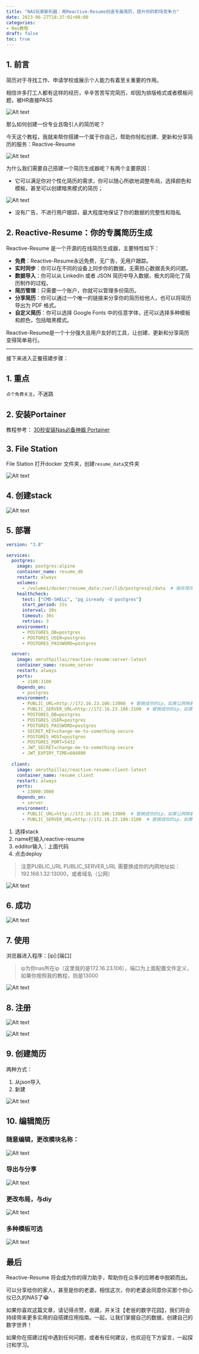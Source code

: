 ```yaml
---
title: "NAS玩家新利器：用Reactive-Resume创造专属简历，提升你的职场竞争力"
date: 2023-06-27T18:37:01+08:00
categories:
- Nas教程
draft: false
toc: true
---
```


## 1. 前言

简历对于寻找工作、申请学校或展示个人能力有着至关重要的作用。

相信许多打工人都有这样的经历，辛辛苦苦写完简历，却因为排版格式或者模板问题，被HR直接PASS

![Alt text](202306141253235.gif "Pic")

那么如何创建一份专业且吸引人的简历呢？

今天这个教程，我就来帮你搭建一个属于你自己，帮助你轻松创建、更新和分享简历的服务：Reactive-Resume

![Alt text](202306141252179.png "Pic")

为什么我们需要自己搭建一个简历生成器呢？有两个主要原因：

- 它可以满足你对个性化简历的需求，你可以随心所欲地调整布局，选择颜色和模板，甚至可以创建暗黑模式的简历；

![Alt text](202306141254504.png "Pic")

- 没有广告，不进行用户跟踪，最大程度地保证了你的数据的完整性和隐私

## 2. Reactive-Resume：你的专属简历生成

Reactive-Resume 是一个开源的在线简历生成器，主要特性如下：

- **免费**：Reactive-Resume永远免费，无广告，无用户跟踪。
- **实时同步**：你可以在不同的设备上同步你的数据，无需担心数据丢失的问题。
- **数据导入**：你可以从 LinkedIn 或者 JSON 简历中导入数据，极大的简化了简历制作的过程。
- **简历管理**：只需要一个账户，你就可以管理多份简历。
- **分享简历**：你可以通过一个唯一的链接来分享你的简历给他人，也可以将简历导出为 PDF 格式。
- **自定义简历**：你可以选择 Google Fonts 中的任意字体，还可以选择多种模板和颜色，包括暗黑模式。

Reactive-Resume是一个十分强大且用户友好的工具，让创建、更新和分享简历变得简单易行。

---

接下来进入正餐搭建步骤：

## 1. 重点

`点个免费关注`，不迷路

## 2. 安装Portainer

教程参考：
[30秒安装Nas必备神器 Portainer](/how-to-install-portainer-in-nas/)

##  3. File Station

File Station 打开docker 文件夹，创建`resume_data`文件夹

![Alt text](202306141256268.png "Pic")

## 4. 创建stack

![Alt text](202306061552130.png "Pic")

## 5.  部署

```yaml
version: "3.8"

services:
  postgres:
    image: postgres:alpine
    container_name: resume_db
    restart: always
    volumes:
      - /volume1/docker/resume_data:/var/lib/postgresql/data  # 保存简历，服务重要数据
    healthcheck:
      test: ["CMD-SHELL", "pg_isready -U postgres"]
      start_period: 15s
      interval: 30s
      timeout: 30s
      retries: 3
    environment:
      - POSTGRES_DB=postgres
      - POSTGRES_USER=postgres
      - POSTGRES_PASSWORD=postgres

  server:
    image: amruthpillai/reactive-resume:server-latest
    container_name: resume_server
    restart: always
    ports:
      - 3100:3100
    depends_on:
      - postgres
    environment:
      - PUBLIC_URL=http://172.16.23.106:13000  # 替换成你的ip，如果公网映射，替换为域名
      - PUBLIC_SERVER_URL=http://172.16.23.106:3100  # 替换成你的ip，如果公网映射，替换为域名
      - POSTGRES_DB=postgres
      - POSTGRES_USER=postgres
      - POSTGRES_PASSWORD=postgres
      - SECRET_KEY=change-me-to-something-secure
      - POSTGRES_HOST=postgres
      - POSTGRES_PORT=5432
      - JWT_SECRET=change-me-to-something-secure
      - JWT_EXPIRY_TIME=604800
      
  client:
    image: amruthpillai/reactive-resume:client-latest
    container_name: resume_client
    restart: always
    ports:
      - 13000:3000
    depends_on:
      - server
    environment:
      - PUBLIC_URL=http://172.16.23.106:13000  # 替换成你的ip，如果公网映射，替换为域名
      - PUBLIC_SERVER_URL=http://172.16.23.106:3100  # 替换成你的ip，如果公网映射，替换为域名
```

1. 选择stack
2. name栏输入reactive-resume
3. edditor输入：上面代码
4. 点击deploy

> 注意PUBLIC_URL PUBLIC_SERVER_URL 需要换成你的内网地址如：192.168.1.32:13000，或者域名（公网）

![Alt text](202306141300579.png "Pic")

## 6. 成功

![Alt text](202306061556495.png "Pic")



## 7. 使用

浏览器进入程序：[ip]:[端口]

> ip为你nas所在ip（这里我的是172.16.23.106），端口为上面配置文件定义，如果你按照我的教程，则是13000

![Alt text](202306141307218.png "Pic")

## 8. 注册

![Alt text](202306141302503.png "Pic")

![Alt text](202306141302865.png "Pic")



## 9. 创建简历

两种方式：

1. 从json导入
2. 新建

![Alt text](202306141308151.png "Pic")



## 10. 编辑简历

### 随意编辑，更改模块名称：

![Alt text](202306141311943.png "Pic")



### 导出与分享

![Alt text](202306141310799.png "Pic")



### 更改布局，与diy

![Alt text](202306141311553.png "Pic")

#### 

###  多种模板可选

![Alt text](202306141313755.png "Pic")



## 最后

Reactive-Resume 将会成为你的得力助手，帮助你在众多的应聘者中脱颖而出。

可以分享给你的家人，甚至是你的老婆。相信这次，你的老婆会同意你买那个你心仪已久的NAS了😂

如果你喜欢这篇文章，请记得点赞，收藏，并关注【老爸的数字花园】，我们将会持续带来更多实用的自搭建应用指南。一起，让我们掌握自己的数据，创建自己的数字世界！

如果你在搭建过程中遇到任何问题，或者有任何建议，也欢迎在下方留言，一起探讨和学习。